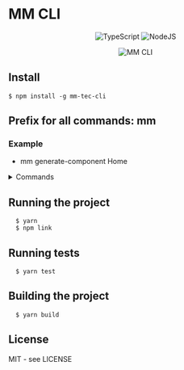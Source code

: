 # MM CLI

<div align="center">

![TypeScript](https://img.shields.io/badge/typescript-%23007ACC.svg?style=for-the-badge&logo=typescript&logoColor=white)
![NodeJS](https://img.shields.io/badge/node.js-6DA55F?style=for-the-badge&logo=node.js&logoColor=white)

</div>

<div align="center">

![MM CLI](https://user-images.githubusercontent.com/107426464/225413401-9cfd803a-f391-4663-b54f-0dcce6fe80d2.gif)

</div>

## Install

```shell
$ npm install -g mm-tec-cli
```

## Prefix for all commands: mm

### Example

- mm generate-component Home

<details> 
 <summary>Commands</summary>
 
  | Command                               | Description                                                                                          |
|---------------------------------------|------------------------------------------------------------------------------------------------------|
| version (v)                           | Output the version number                                                                             |
| whoami (i)                            | Show your credentials stored                                                                          |
| store-me                              | Store your git credentials (default is your local git credentials)                                   |
| git-rm-repo (rm-repo)                 | Delete the last repository cloned                                                                     |
| git-config (config)                   | Configures git credentials (If you have credentials stored, this command you set them as your git configurations) |
| git-clone (clone)                     | Clone a repository from your git (Using your credentials stored or your local git configurations)     |
| git-check (check)                     | Print your current git credentials                                                                    |
| generate-screen (gen-screen)          | Create a new file in src/screens                                                                      |
| generate-page (gen-page)              | Create a new file in src/pages                                                                        |
| generate-hook (gen-hook)              | Generate a react hook                                                                                 |
| generate-component (gen-comp)         | Create a new file in src/components                                                                  |
| generate-axios-api (gen-axios-api)    | Generate a base service to use axios                                                                  |
| default-configs                       | Store default configs. Currently just the notIndex option when creating a file                      |
| check-configs                         | Check the current status of all your saved configs                                                    |
| help (h)                              | -                                                                                                    |


</details>

## Running the project

```shell
  $ yarn
  $ npm link
```

## Running tests

```shell
  $ yarn test
```

## Building the project

```shell
  $ yarn build
```

## License

MIT - see LICENSE
